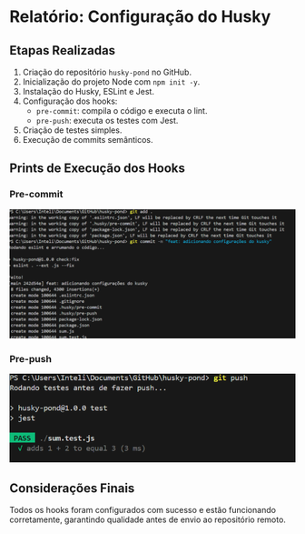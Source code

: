 # Relatório: Configuração do Husky

## Etapas Realizadas

1. Criação do repositório `husky-pond` no GitHub.
2. Inicialização do projeto Node com `npm init -y`.
3. Instalação do Husky, ESLint e Jest.
4. Configuração dos hooks:
   - `pre-commit`: compila o código e executa o lint.
   - `pre-push`: executa os testes com Jest.
5. Criação de testes simples.
6. Execução de commits semânticos.

## Prints de Execução dos Hooks

### Pre-commit
![pre-commit](./img/pre-commit.png)

### Pre-push
![pre-push](./img/pre-push.png)

## Considerações Finais

Todos os hooks foram configurados com sucesso e estão funcionando corretamente, garantindo qualidade antes de envio ao repositório remoto.
